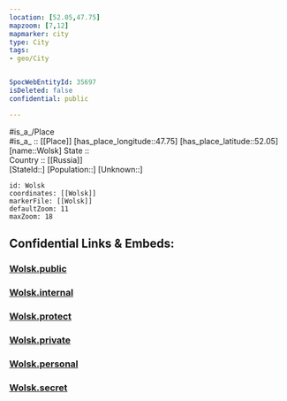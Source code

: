 ```yaml
---
location: [52.05,47.75] 
mapzoom: [7,12] 
mapmarker: city 
type: City
tags:
- geo/City


SpocWebEntityId: 35697
isDeleted: false
confidential: public

---
```

#is_a_/Place  
#is_a_ :: [[Place]] 
[has_place_longitude::47.75] 
[has_place_latitude::52.05] 
[name::Wolsk] 
State ::  
Country :: [[Russia]]  
[StateId::] 
[Population::] 
[Unknown::] 


```leaflet
id: Wolsk
coordinates: [[Wolsk]] 
markerFile: [[Wolsk]] 
defaultZoom: 11 
maxZoom: 18
```


## Confidential Links & Embeds: 

### [Wolsk.public](/_public/\Earth\Continent\Europe\Europe~East\Russia\Russia~Volga\Saratov_Oblast\CityWolsk.public.md) 

### [Wolsk.internal](/_internal/\Earth\Continent\Europe\Europe~East\Russia\Russia~Volga\Saratov_Oblast\CityWolsk.internal.md) 

### [Wolsk.protect](/_protect/\Earth\Continent\Europe\Europe~East\Russia\Russia~Volga\Saratov_Oblast\CityWolsk.protect.md) 

### [Wolsk.private](/_private/\Earth\Continent\Europe\Europe~East\Russia\Russia~Volga\Saratov_Oblast\CityWolsk.private.md) 

### [Wolsk.personal](/_personal/\Earth\Continent\Europe\Europe~East\Russia\Russia~Volga\Saratov_Oblast\CityWolsk.personal.md) 

### [Wolsk.secret](/_secret/\Earth\Continent\Europe\Europe~East\Russia\Russia~Volga\Saratov_Oblast\CityWolsk.secret.md)

